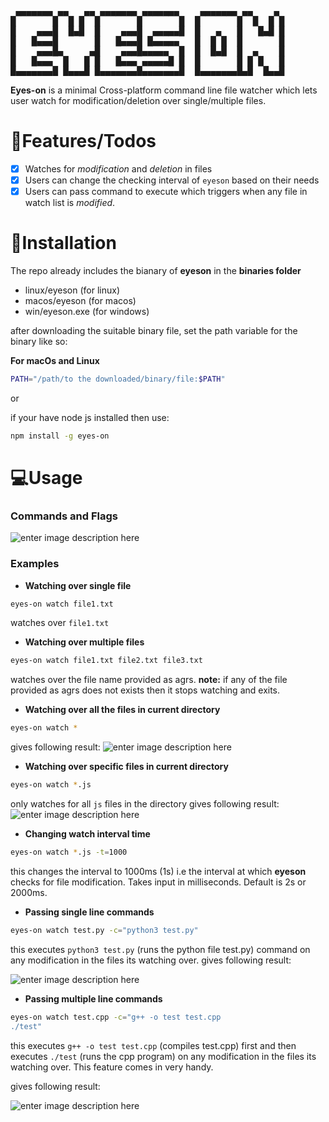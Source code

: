 <pre>
 ▄▄▄▄▄▄▄ ▄▄   ▄▄ ▄▄▄▄▄▄▄ ▄▄▄▄▄▄▄    ▄▄▄▄▄▄▄ ▄▄    ▄ 
█       █  █ █  █       █       █  █       █  █  █ █
█    ▄▄▄█  █▄█  █    ▄▄▄█  ▄▄▄▄▄█  █   ▄   █   █▄█ █
█   █▄▄▄█       █   █▄▄▄█ █▄▄▄▄▄   █  █ █  █       █
█    ▄▄▄█▄     ▄█    ▄▄▄█▄▄▄▄▄  █  █  █▄█  █  ▄    █
█   █▄▄▄  █   █ █   █▄▄▄ ▄▄▄▄▄█ █  █       █ █ █   █
█▄▄▄▄▄▄▄█ █▄▄▄█ █▄▄▄▄▄▄▄█▄▄▄▄▄▄▄█  █▄▄▄▄▄▄▄█▄█  █▄▄█
</pre>

**Eyes-on** is a minimal Cross-platform command line file watcher which lets user watch for modification/deletion over single/multiple files.


# 📃Features/Todos

- [x]  Watches for *modification* and *deletion* in files
- [x]  Users can change the checking interval of `eyeson` based on their needs
- [x]  Users can pass command to execute which triggers when any file in watch list is *modified*.

# 🔧Installation

The repo already includes the bianary of **eyeson** in the **binaries folder**

- linux/eyeson (for linux)
- macos/eyeson (for macos)
- win/eyeson.exe (for windows)

after downloading the suitable binary file, set the path variable for the binary like so:

**For macOs and Linux**
```bash
PATH="/path/to the downloaded/binary/file:$PATH"
```

or 

if your have node js installed then use:

```bash
npm install -g eyes-on
```

# 💻Usage

### Commands and Flags

![enter image description here](https://i.ibb.co/7GNy9vq/Screenshot-2020-12-14-021328.jpg)

### Examples

- **Watching over single file**

```bash
eyes-on watch file1.txt
```
watches over `file1.txt`

- **Watching over multiple files**

```bash
eyes-on watch file1.txt file2.txt file3.txt
```
watches over the file name provided as agrs.
**note:** if any of the file provided as agrs does not exists then it stops watching and exits.

- **Watching over all the files in current directory**

```bash
eyes-on watch *
```
gives following result:
![enter image description here](https://i.ibb.co/DfBnJsp/h-Hr-Cx-Vav-Jc.gif)

- **Watching over specific files in current directory**

```bash
eyes-on watch *.js
```
only  watches  for all `js` files in the directory
gives following result:
![enter image description here](https://i.ibb.co/dmrcCKM/xg-G2qy-Tb-Av.gif)

- **Changing watch interval time**

```bash
eyes-on watch *.js -t=1000
```
this changes the interval to 1000ms (1s) i.e the interval at which **eyeson** checks for file modification. Takes input in milliseconds. Default is 2s or 2000ms.

- **Passing single line commands**

```bash
eyes-on watch test.py -c="python3 test.py"
```
this executes `python3 test.py` (runs the python file test.py) command on any modification in the files its watching over.
gives following result:

![enter image description here](https://i.ibb.co/Qmx4Vnc/y7-Owwy-Jb3m.gif)

- **Passing multiple line commands**

```bash
eyes-on watch test.cpp -c="g++ -o test test.cpp
./test"
```
this executes `g++ -o test test.cpp` (compiles test.cpp)  first and then executes `./test` (runs the cpp program) on any modification in the files its watching over. This feature comes in very handy.

gives following result:

![enter image description here](https://i.ibb.co/3mYtSDQ/Ra160-PGf-Bv.gif)
